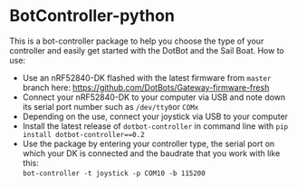 # BotController-python

This is a bot-controller package to help you choose the type of your controller and easily get started with the DotBot and the Sail Boat.
How to use:<br/>

- Use an nRF52840-DK flashed with the latest firmware from `master` branch here: https://github.com/DotBots/Gateway-firmware-fresh <br/> 
- Connect your nRF52840-DK to your computer via USB and note down its serial port number such as `/dev/tty0`or `COMx` <br/>
- Depending on the use, connect your joystick via USB to your computer <br/>
- Install the latest release of `dotbot-controller` in command line with `pip install dotbot-controller==0.2` <br/> 
- Use the package by entering your controller type, the serial port on which your DK is connected and the baudrate that you work with like this:<br/>
`bot-controller -t joystick -p COM10 -b 115200`
